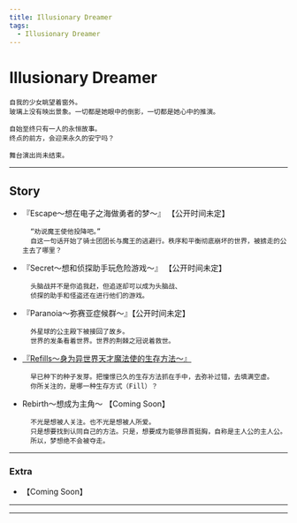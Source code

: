 ```yaml
---
title: Illusionary Dreamer
tags:
  - Illusionary Dreamer
---
```


# Illusionary Dreamer


    自我的少女眺望着窗外。
    玻璃上没有映出景象。一切都是她眼中的倒影，一切都是她心中的推演。
    
    自始至终只有一人的永恒故事。
    终点的前方，会迎来永久的安宁吗？
    
    舞台演出尚未结束。

---

## Story


- 『Escape～想在电子之海做勇者的梦～』 【公开时间未定】

        “劝说魔王使他投降吧。”
        自这一句话开始了骑士团团长与魔王的逃避行。秩序和平衡彻底崩坏的世界，被掳走的公主去了哪里？


- 『Secret～想和侦探助手玩危险游戏～』 【公开时间未定】
    
        头脑战并不是你追我赶，但追逐却可以成为头脑战、
        侦探的助手和怪盗还在进行他们的游戏。


- 『Paranoia～弥赛亚症候群～』【公开时间未定】

        外星球的公主殿下被接回了故乡。
        世界的发条看着世界。世界的荆棘之冠说着救世。


- [『Refills～身为异世界天才魔法使的生存方法～』](https://luciasnote.space/_posts/2020-11-14-Refills%E6%B1%87%E6%80%BB%E9%A1%B5/)

        早已种下的种子发芽。把憧憬已久的生存方法抓在手中，去弥补过错，去填满空虚。
        你所关注的，是哪一种生存方式（Fill）？


- Rebirth～想成为主角～ 【Coming Soon】

        不光是想被人关注。也不光是想被人所爱。
        只是想要找到认同自己的方法。只是，想要成为能够昂首挺胸，自称是主人公的主人公。
        所以，梦想绝不会被夺走。


---

### Extra
  
- 【Coming Soon】

---
---
